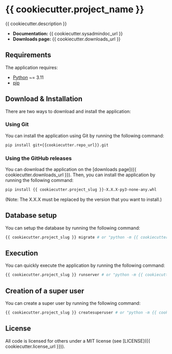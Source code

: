# {{ cookiecutter.project_name }}

{{ cookiecutter.description }}

- **Documentation:** {{ cookiecutter.sysadmindoc_url }}
- **Downloads page:** {{ cookiecutter.downloads_url }}

## Requirements

The application requires:

- [Python](https://www.python.org/) ~= 3.11
- [pip](https://pip.pypa.io/en/stable/)

## Download & Installation

There are two ways to download and install the application:

### Using Git

You can install the application using Git by running the following command:

```bash
pip install git+{{cookiecutter.repo_url}}.git
```

### Using the GitHub releases

You can download the application on the [downloads page]({{ cookiecutter.downloads_url }}). Then, you can install the application by running the following command:

```bash
pip install {{ cookiecutter.project_slug }}-X.X.X-py3-none-any.whl
```

(Note: The X.X.X must be replaced by the version that you want to install.)

## Database setup

You can setup the database by running the following command:

```bash
{{ cookiecutter.project_slug }} migrate # or "python -m {{ cookiecutter.project_slug }} migrate"
```

## Execution

You can quickly execute the application by running the following command:

```bash
{{ cookiecutter.project_slug }} runserver # or "python -m {{ cookiecutter.project_slug }} runserver"
```

## Creation of a super user

You can create a super user by running the following command:

```bash
{{ cookiecutter.project_slug }} createsuperuser # or "python -m {{ cookiecutter.project_slug }} createsuperuser"
```

## License

All code is licensed for others under a MIT license (see [LICENSE]({{ cookiecutter.license_url }})).
